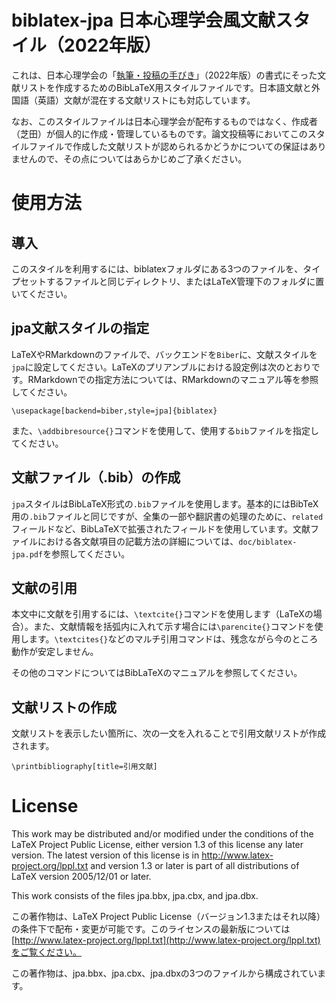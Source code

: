 # biblatex-jpa 日本心理学会風文献スタイル（2022年版）

これは、日本心理学会の「[執筆・投稿の手びき](https://psych.or.jp/manual/)」（2022年版）の書式にそった文献リストを作成するためのBibLaTeX用スタイルファイルです。日本語文献と外国語（英語）文献が混在する文献リストにも対応しています。

なお、このスタイルファイルは日本心理学会が配布するものではなく、作成者（芝田）が個人的に作成・管理しているものです。論文投稿等においてこのスタイルファイルで作成した文献リストが認められるかどうかについての保証はありませんので、その点についてはあらかじめご了承ください。

# 使用方法

## 導入
このスタイルを利用するには、biblatexフォルダにある3つのファイルを、タイプセットするファイルと同じディレクトリ、またはLaTeX管理下のフォルダに置いてください。

## jpa文献スタイルの指定
LaTeXやRMarkdownのファイルで、バックエンドを`Biber`に、文献スタイルを`jpa`に設定してください。LaTeXのプリアンブルにおける設定例は次のとおりです。RMarkdownでの指定方法については、RMarkdownのマニュアル等を参照してください。

```
\usepackage[backend=biber,style=jpa]{biblatex}
```

また、`\addbibresource{}`コマンドを使用して、使用する`bib`ファイルを指定してください。


## 文献ファイル（.bib）の作成
`jpa`スタイルはBibLaTeX形式の`.bib`ファイルを使用します。基本的にはBibTeX用の`.bib`ファイルと同じですが、全集の一部や翻訳書の処理のために、`related`フィールドなど、BibLaTeXで拡張されたフィールドを使用しています。文献ファイルにおける各文献項目の記載方法の詳細については、`doc/biblatex-jpa.pdf`を参照してください。

## 文献の引用

本文中に文献を引用するには、`\textcite{}`コマンドを使用します（LaTeXの場合）。また、文献情報を括弧内に入れて示す場合には`\parencite{}`コマンドを使用します。`\textcites{}`などのマルチ引用コマンドは、残念ながら今のところ動作が安定しません。

その他のコマンドについてはBibLaTeXのマニュアルを参照してください。

## 文献リストの作成

文献リストを表示したい箇所に、次の一文を入れることで引用文献リストが作成されます。

```
\printbibliography[title=引用文献]
```


# License

This work may be distributed and/or modified under the conditions of the LaTeX Project Public License, either version 1.3 of this license any later version. The latest version of this license is in http://www.latex-project.org/lppl.txt and version 1.3 or later is part of all distributions of LaTeX version 2005/12/01 or later.

This work consists of the files jpa.bbx, jpa.cbx, and jpa.dbx.

この著作物は、LaTeX Project Public License（バージョン1.3またはそれ以降）の条件下で配布・変更が可能です。このライセンスの最新版については[http://www.latex-project.org/lppl.txt](http://www.latex-project.org/lppl.txt)をご覧ください。

この著作物は、jpa.bbx、jpa.cbx、jpa.dbxの3つのファイルから構成されています。